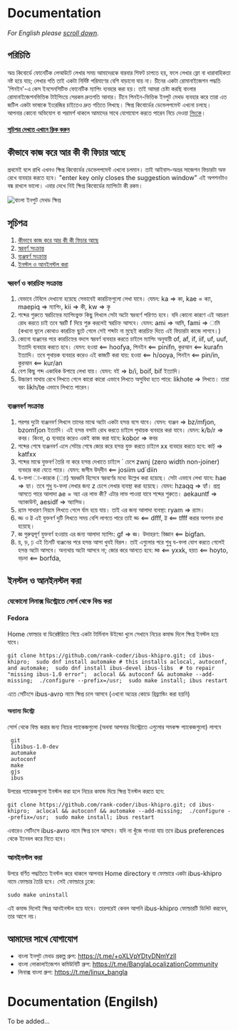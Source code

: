 # Documentation
*For English please [scroll down](https://github.com/rank-coder/ibus-khipro/blob/master/README.md#documentation-engilsh).*
## পরিচিতি
অভ্র কিবোর্ডে ফোনেটিক লেআউটে লেখার সময় আমাদেরকে বারবার শিফট চাপতে হয়, ফলে লেখার ফ্লো বা ধারাবাহিকতা নষ্ট হয়ে যায়; লেখার গতি তাই একটা নির্দিষ্ট পরিমাণের বেশি বাড়ানো যায় না। চীনের একটা রোমানাইজেশন পদ্ধতি 'পিনইন'-এ কেস ইনসেনসিটিভ ফোনেটিক ম্যাপিং ব্যবহার করা হয়। তাই আমরা চেষ্টা করছি বাংলার রোমানাইজেশনভিত্তিক টাইপিংয়ে সেরকম দ্রুতগতি আনার। চীনে পিনইন-ভিত্তিক ইনপুট মেথড ব্যবহার করে তারা এত জটিল একটা ভাষাকে ইংরেজির চাইতেও দ্রুত গতিতে লিখছে। ক্ষিপ্র কিবোর্ডের ডেভেলপমেন্ট এখনো চলছে।<br> আপনার কোনো অভিযোগ বা পরামর্শ থাকলে আমাদের সাথে যোগাযোগ করতে পারেন নিচে দেওয়া [লিংকে](https://github.com/rank-coder/ibus-khipro/tree/master#%E0%A6%86%E0%A6%AE%E0%A6%BE%E0%A6%A6%E0%A7%87%E0%A6%B0-%E0%A6%B8%E0%A6%BE%E0%A6%A5%E0%A7%87-%E0%A6%AF%E0%A7%8B%E0%A6%97%E0%A6%BE%E0%A6%AF%E0%A7%8B%E0%A6%97)।
#### [সূচিপত্র দেখতে এখানে ক্লিক করুন](https://github.com/rank-coder/ibus-khipro/blob/master/README.md#%E0%A6%B8%E0%A7%82%E0%A6%9A%E0%A6%BF%E0%A6%AA%E0%A6%A4%E0%A7%8D%E0%A6%B0-1)
## কীভাবে কাজ করে আর কী কী ফিচার আছে
প্রথমেই বলে রাখি এখনও ক্ষিপ্র কিবোর্ডের ডেভেলপমেন্ট এখনো চলমান। তাই আইবাস-অভ্রর সাজেশন ফিচারটা অফ রেখে ব্যবহার করতে হবে। "enter key only closes the suggestion window" এই অপশনটাও বন্ধ রাখলে ভালো। এবার দেখে নিই ক্ষিপ্র কিবোর্ডের ম্যাপিংটা কী রকম।

![বাংলা ইনপুট মেথড ক্ষিপ্র](https://github.com/rank-coder/ibus-khipro/assets/54497225/fdbf0f95-08b8-43b7-b6b2-de9416a95897)
## সূচিপত্র
1. [কীভাবে কাজ করে আর কী কী ফিচার আছে](https://github.com/rank-coder/ibus-khipro/blob/master/README.md#%E0%A6%B8%E0%A7%82%E0%A6%9A%E0%A6%BF%E0%A6%AA%E0%A6%A4%E0%A7%8D%E0%A6%B0-1)
2. [স্বরবর্ণ সংক্রান্ত](https://github.com/rank-coder/ibus-khipro/blob/master/README.md#%E0%A6%B8%E0%A7%8D%E0%A6%AC%E0%A6%B0%E0%A6%AC%E0%A6%B0%E0%A7%8D%E0%A6%A3-%E0%A6%93-%E0%A6%95%E0%A6%BE%E0%A6%B0%E0%A6%9A%E0%A6%BF%E0%A6%B9%E0%A7%8D%E0%A6%A8-%E0%A6%B8%E0%A6%82%E0%A6%95%E0%A7%8D%E0%A6%B0%E0%A6%BE%E0%A6%A8%E0%A7%8D%E0%A6%A4)
3. [ব্যঞ্জন্বর্ণ সংক্রান্ত](https://github.com/rank-coder/ibus-khipro/blob/master/README.md#%E0%A6%AC%E0%A7%8D%E0%A6%AF%E0%A6%9E%E0%A7%8D%E0%A6%9C%E0%A6%A8%E0%A6%AC%E0%A6%B0%E0%A7%8D%E0%A6%A3-%E0%A6%B8%E0%A6%82%E0%A6%95%E0%A7%8D%E0%A6%B0%E0%A6%BE%E0%A6%A8%E0%A7%8D%E0%A6%A4)
4. [ইনস্টল ও আনইনস্টল করা](https://github.com/rank-coder/ibus-khipro/blob/master/README.md#%E0%A6%87%E0%A6%A8%E0%A6%B8%E0%A7%8D%E0%A6%9F%E0%A6%B2-%E0%A6%93-%E0%A6%86%E0%A6%A8%E0%A6%87%E0%A6%A8%E0%A6%B8%E0%A7%8D%E0%A6%9F%E0%A6%B2-%E0%A6%95%E0%A6%B0%E0%A6%BE)
### স্বরবর্ণ ও কারচিহ্ন সংক্রান্ত
1. যেভাবে টেবিলে দেখানো হয়েছে সেভাবেই কারচিহ্নগুলো লেখা যাবে। যেমন: ka => কা, kae = ক্যা, maepiq => ম্যাপিং, kii => কী, kw => কৃ
2. শব্দের শুরুতে স্বরচিহ্নের ম্যাপিংভুক্ত কিছু লিখলে সেটা অটো স্বরবর্ণে পরিণত হবে। যদি কোনো কারণে এই আচরণ রোধ করতে চাই তবে স্বরটি f দিয়ে শুরু করলেই স্বরচিহ্ন আসবে। যেমন: ami => আমি, fami => ামি (কখনো ভুলে কোথাও কারচিহ্ন ছুটে গেলে সেই শব্দটা না মুছেই কারচিহ্ন দিতে এই ফিচারটা কাজে লাগবে।)
3. কোনো ব্যঞ্জনের পরে কারচিহ্নের বদলে স্বরবর্ণ ব্যবহার করতে চাইলে ম্যাপিং অনুযায়ী of, af, if, iif, uf, uuf, ইত্যাদি ব্যবহার করতে হবে। যেমন: হওয়া <== hoofya, পিনইন <== pinifn, কুরআন <== kurafn ইত্যাদি। তবে পৃথায়ক ব্যবহার করেও এই কাজটি করা যায়: হওয়া <== h/ooya, পিনইন <== pin/in, কুরআন <== kur/an
4. বেশ কিছু শব্দ একাধিক উপায়ে লেখা যায়। যেমন: বই => b/i, boif, bif ইত্যাদি।
5. উচ্চারণ মাথায় রেখে লিখতে গেলে কারো কারো এভাবে লিখতে অসুবিধা হতে পারে: likhote => লিখতে। তারা বরং likh/te এভাবে লিখতে পারেন।
### ব্যঞ্জনবর্ণ সংক্রান্ত
1. পরপর দুটো ব্যঞ্জনবর্ণ লিখলে তাদের মাঝে অটো একটা হসন্ত বসে যাবে। যেমন: ব্যঞ্জন => bz/mfjon, bzomfjon ইত্যাদি। এই হসন্ত বসাটা রোধ করতে চাইলে পৃথায়ক ব্যবহার করা যাবে। যেমন: k/b/r => কবর। কিংবা, o ব্যবহার করেও একই কাজ করা যাবে: kobor => কবর
2. শব্দের শেষে ব্যঞ্জনবর্ণ এলে সেটার শেষে জোর করে হসন্ত যুক্ত করতে চাইলে xx ব্যবহার করতে হবে: কাট্ => katfxx
3. শব্দের মাঝে যুক্তবর্ণ তৈরি না করে হসন্ত দেখাতে চাইলে \` চেপে zwnj (zero width non-joiner) ব্যবহার করা যেতে পারে। যেমন: জসীম উদ্‌দীন <== josiim ud`diin
4. য-ফলা া-কারকে (্যা) স্বরধ্বনি হিসেবে স্বরবর্ণের মধ্যে উল্লেখ করা হয়েছে। সেটা এভাবে লেখা যাবে: hae => হ্যা। তবে শুধু য-ফলা লেখার জন্য z চেপে লেখার ব্যবস্থা করা হয়েছে। যেমন: hzaqq => হ্যাঁ। প্রশ্ন আসতে পারে আলাদা ae = অ্যা এর লাভ কী? এটার লাভ পাওয়া যাবে শব্দের শুরুতে। aekauntf => অ্যাকাউন্ট, aesidf => অ্যাসিড।
5. র‌্যাম সাধারণ নিয়মে লিখতে গেলে র্যাম হয়ে যায়। তাই এর জন্য আলাদা ব্যবস্থা: ryam => র‌্যাম।
6. ড্ড ও ট্ট এই যুক্তবর্ণ দুটি লিখতে সময় বেশি লাগতে পারে তাই ড্ড <== dfff, ট্ট <== tfff করার অপশন রাখা হয়েছে।
7. জ্ঞ গুরুত্বপূর্ণ যুক্তবর্ণ হওয়ায় এর জন্য আলাদা ম্যাপিং: gf => জ্ঞ। উদাহরণ: বিজ্ঞান <== bigfan.
8. য়, ড়, ঢ় এই তিনটি ব্যঞ্জনের পরে হসন্ত আসা খুবই বিরল। তাই এগুলোর পরে শুধু য-ফলা যোগ করতে গেলেই হসন্ত অটো আসবে। অন্যথায় অটো আসবে না; জোর করে আনতে হবে: য়্ক <== yxxk, হয়ত <== hoyto, বড়দা <== borfda,

## ইনস্টল ও আনইনস্টল করা
### যেকোনো লিনাক্স ডিস্ট্রোতে সোর্স থেকে বিল্ড করা
#### Fedora
Home ফোল্ডার বা ডিরেক্টরিতে গিয়ে একটা টার্মিনাল উইন্ডো খুলে সেখানে নিচের কমান্ড দিলে ক্ষিপ্র ইনস্টল হয়ে যাবে।
```
git clone https://github.com/rank-coder/ibus-khipro.git; cd ibus-khipro;  sudo dnf install automake # this installs aclocal, autoconf, and automake;  sudo dnf install ibus-devel ibus-libs  # to repair "missing ibus-1.0 error";  aclocal && autoconf && automake --add-missing;  ./configure --prefix=/usr;  sudo make install; ibus restart
```
এতে সেটিংসে ibus-avro নামে ক্ষিপ্র চলে আসবে (এখনো অভ্রের কোডে রিব্র্যান্ডিং করা হয়নি)
#### অন্যান্য ডিস্ট্রো
সোর্স থেকে বিল্ড করার জন্য নিচের প্যাকেজগুলো (অথবা আপনার ডিস্ট্রোতে এগুলোর সমকক্ষ প্যাকেজগুলো) লাগবে
```
 git
 libibus-1.0-dev
 automake
 autoconf
 make
 gjs
 ibus
```
উপরের প্যাকেজগুলো ইনস্টল করা হলে নিচের কমান্ড দিয়ে ক্ষিপ্র ইনস্টল করতে হবে:
```
git clone https://github.com/rank-coder/ibus-khipro.git; cd ibus-khipro;  aclocal && autoconf && automake --add-missing;  ./configure --prefix=/usr;  sudo make install; ibus restart
```
এবারেও সেটিংসে ibus-avro নামে ক্ষিপ্র চলে আসবে। যদি না খুঁজে পাওয়া যায় তবে ibus preferences থেকে ইনেবল করে নিতে হবে।
### আনইনস্টল করা
উপরে বর্ণিত পদ্ধতিতে ইনস্টল করে থাকলে আপনার Home directory বা ফোল্ডারে একটা ibus-khipro নামে ফোল্ডার তৈরি হবে। সেই ফোল্ডারে ঢুকে:
```
sudo make uninstall
```
এই কমান্ড দিলেই ক্ষিপ্র আনইনস্টল হয়ে যাবে। তারপরেই কেবল আপনি ibus-khipro ফোল্ডারটি ডিলিট করবেন, তার আগে নয়।
## আমাদের সাথে যোগাযোগ
* বাংলা ইনপুট মেথড প্রকল্প গ্রুপ: https://t.me/+oXLVpYDtyDNmYzll
* বাংলা লোকালাইজেশন কমিউনিটি গ্রুপ: https://t.me/BanglaLocalizationCommunity
* লিনাক্স বাংলা গ্রুপ: https://t.me/linux_bangla
# Documentation (Engilsh)
To be added...
